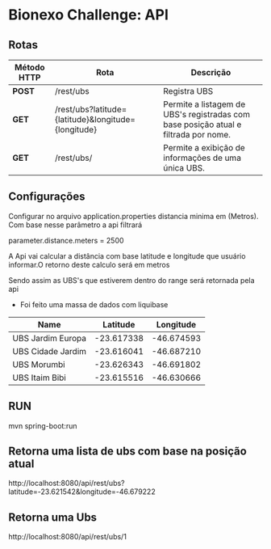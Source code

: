 # Bionexo Challenge: API



## Rotas
| Método HTTP | Rota | Descrição |
| ----------- | ---- | --------- |
| **POST** | /rest/ubs | Registra UBS |
| **GET** | /rest/ubs?latitude={latitude}&longitude={longitude} | Permite a listagem de UBS's registradas com base posição atual e filtrada por nome. |
| **GET** | /rest/ubs/<id> | Permite a exibição de informações de uma única UBS. |


## Configurações
Configurar no arquivo  application.properties distancia minima em (Metros). Com base nesse parâmetro a api filtrará

parameter.distance.meters = 2500 

A Api vai calcular a distância com base latitude e longitude que usuário informar.O retorno deste calculo será em metros

Sendo assim as UBS's que estiverem dentro do range será retornada pela api


- Foi feito uma massa de dados com liquibase 

| Name             | Latitude   | Longitude   |
| -----------------|------------|------------ |
|UBS Jardim Europa | -23.617338 |	-46.674593  | 
|UBS Cidade Jardim | -23.616041	| -46.687210  |
|UBS Morumbi	     | -23.626343	| -46.691802  |
|UBS Itaim Bibi	   | -23.615516	| -46.630666  |



## RUN
mvn spring-boot:run

## Retorna uma lista de ubs com base na posição atual
http://localhost:8080/api/rest/ubs?latitude=-23.621542&longitude=-46.679222

## Retorna uma Ubs
http://localhost:8080/api/rest/ubs/1

